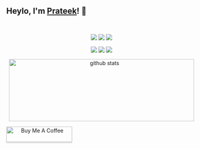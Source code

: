 
## Heylo, I'm <a href="https://www.linkedin.com/in/prateeksingh1590/detail/" target="_blank">Prateek</a>! 👋
<br />

<p align="center">
  <a href= "https://www.linkedin.com/in/prateeksingh1590/detail/"><img src="https://img.icons8.com/dusk/48/000000/linkedin.png"/></a>
  <a href= "https://twitter.com/singhprateik"><img src="https://img.icons8.com/dusk/48/000000/twitter.png"/></a>
  <a href= "https://www.youtube.com/c/ridiculouslycurious"><img src="https://img.icons8.com/dusk/48/000000/youtube--v2.png"/></a>
</p>

<p align="center">
<img src="https://views.whatilearened.today/views/github/PrateekKumarSingh/views.svg"/>
<a href="https://github.com/PrateekKumarSingh/"><img src="https://img.shields.io/github/followers/PrateekKumarSingh?color=%234CC61E&label=GitHub%20Followers%20%3A"/></a>
<a href="https://github.com/PrateekKumarSingh?tab=repositories"><img src="https://badges.frapsoft.com/os/v2/open-source.svg?v=103"/></a>
</p>

<p align="center">
<img width="490" height="165" src="https://github-readme-stats.vercel.app/api/?username=PrateekKumarSingh&show_icons=true&title_color=fffffff&icon_color=000000&text_color=000000" alt="github stats"/>
</p>

<a align="center" href="https://www.buymeacoffee.com/prateeksingh" target="_blank"><img src="https://www.buymeacoffee.com/assets/img/custom_images/orange_img.png" alt="Buy Me A Coffee" style="height: 41px !important;width: 174px !important;box-shadow: 0px 3px 2px 0px rgba(190, 190, 190, 0.5) !important;-webkit-box-shadow: 0px 3px 2px 0px rgba(190, 190, 190, 0.5) !important;" ></a>
<br/><br/>
